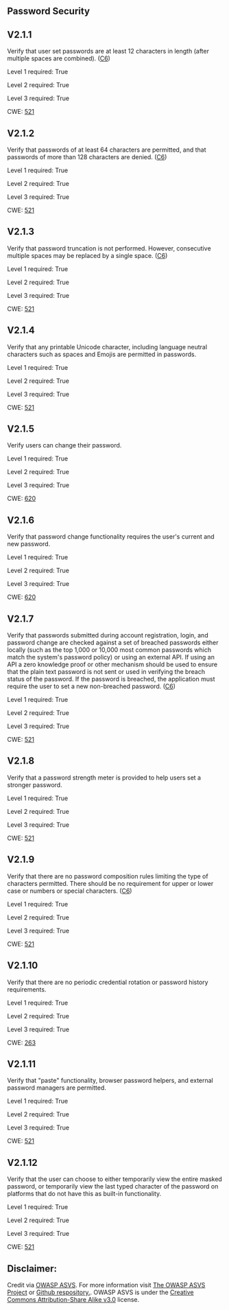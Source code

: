 ##  Password Security

## V2.1.1

Verify that user set passwords are at least 12 characters in length (after multiple spaces are combined). ([C6](https://owasp.org/www-project-proactive-controls/#div-numbering))

Level 1 required: True

Level 2 required: True

Level 3 required: True

CWE: [521](https://cwe.mitre.org/data/definitions/521)

## V2.1.2

Verify that passwords of at least 64 characters are permitted, and that passwords of more than 128 characters are denied. ([C6](https://owasp.org/www-project-proactive-controls/#div-numbering))

Level 1 required: True

Level 2 required: True

Level 3 required: True

CWE: [521](https://cwe.mitre.org/data/definitions/521)

## V2.1.3

Verify that password truncation is not performed. However, consecutive multiple spaces may be replaced by a single space. ([C6](https://owasp.org/www-project-proactive-controls/#div-numbering))

Level 1 required: True

Level 2 required: True

Level 3 required: True

CWE: [521](https://cwe.mitre.org/data/definitions/521)

## V2.1.4

Verify that any printable Unicode character, including language neutral characters such as spaces and Emojis are permitted in passwords.

Level 1 required: True

Level 2 required: True

Level 3 required: True

CWE: [521](https://cwe.mitre.org/data/definitions/521)

## V2.1.5

Verify users can change their password.

Level 1 required: True

Level 2 required: True

Level 3 required: True

CWE: [620](https://cwe.mitre.org/data/definitions/620)

## V2.1.6

Verify that password change functionality requires the user's current and new password.

Level 1 required: True

Level 2 required: True

Level 3 required: True

CWE: [620](https://cwe.mitre.org/data/definitions/620)

## V2.1.7

Verify that passwords submitted during account registration, login, and password change are checked against a set of breached passwords either locally (such as the top 1,000 or 10,000 most common passwords which match the system's password policy) or using an external API. If using an API a zero knowledge proof or other mechanism should be used to ensure that the plain text password is not sent or used in verifying the breach status of the password. If the password is breached, the application must require the user to set a new non-breached password. ([C6](https://owasp.org/www-project-proactive-controls/#div-numbering))

Level 1 required: True

Level 2 required: True

Level 3 required: True

CWE: [521](https://cwe.mitre.org/data/definitions/521)

## V2.1.8

Verify that a password strength meter is provided to help users set a stronger password.

Level 1 required: True

Level 2 required: True

Level 3 required: True

CWE: [521](https://cwe.mitre.org/data/definitions/521)

## V2.1.9

Verify that there are no password composition rules limiting the type of characters permitted. There should be no requirement for upper or lower case or numbers or special characters. ([C6](https://owasp.org/www-project-proactive-controls/#div-numbering))

Level 1 required: True

Level 2 required: True

Level 3 required: True

CWE: [521](https://cwe.mitre.org/data/definitions/521)

## V2.1.10

Verify that there are no periodic credential rotation or password history requirements.

Level 1 required: True

Level 2 required: True

Level 3 required: True

CWE: [263](https://cwe.mitre.org/data/definitions/263)

## V2.1.11

Verify that "paste" functionality, browser password helpers, and external password managers are permitted.

Level 1 required: True

Level 2 required: True

Level 3 required: True

CWE: [521](https://cwe.mitre.org/data/definitions/521)

## V2.1.12

Verify that the user can choose to either temporarily view the entire masked password, or temporarily view the last typed character of the password on platforms that do not have this as built-in functionality.

Level 1 required: True

Level 2 required: True

Level 3 required: True

CWE: [521](https://cwe.mitre.org/data/definitions/521)



## Disclaimer:

Credit via [OWASP ASVS](https://owasp.org/www-project-application-security-verification-standard/). For more information visit [The OWASP ASVS Project](https://owasp.org/www-project-application-security-verification-standard/) or [Github respository.](https://github.com/OWASP/ASVS). OWASP ASVS is under the [Creative Commons Attribution-Share Alike v3.0](https://creativecommons.org/licenses/by-sa/3.0/) license.
